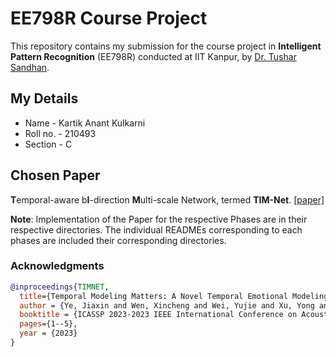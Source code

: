 # EE798R Course Project

This repository contains my submission for the course project in **Intelligent Pattern Recognition** (EE798R) conducted at IIT Kanpur, by [Dr. Tushar Sandhan](https://home.iitk.ac.in/~sandhan/).

## My Details

- Name - Kartik Anant Kulkarni
- Roll no. - 210493
- Section - C

## Chosen Paper

**T**emporal-aware b**I**-direction **M**ulti-scale Network, termed **TIM-Net**. [[paper]](https://arxiv.org/abs/2211.08233)

**Note**: Implementation of the Paper for the respective Phases are in their respective directories. The individual READMEs corresponding to each phases are included their corresponding directories.

### Acknowledgments

```bibtex
@inproceedings{TIMNET,
  title={Temporal Modeling Matters: A Novel Temporal Emotional Modeling Approach for Speech Emotion Recognition},
  author = {Ye, Jiaxin and Wen, Xincheng and Wei, Yujie and Xu, Yong and Liu, Kunhong and Shan, Hongming},
  booktitle = {ICASSP 2023-2023 IEEE International Conference on Acoustics, Speech and Signal Processing (ICASSP), Rhodes Island, Greece, June 4-10, 2023},
  pages={1--5},
  year = {2023}
}
```
